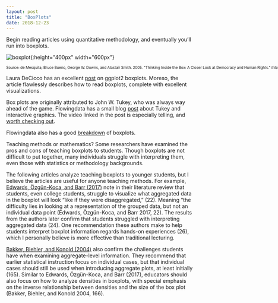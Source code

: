```yaml
---
layout: post
title: "BoxPlots"
date: 2018-12-23
---
```

Begin reading articles using quantitative methodology, and eventually you’ll run into boxplots. 

![boxplot](https://elizabethjuhasz.github.io/blog/boxplot.jpg){:height="400px" width="600px"}

<nobr><sub><sub>Source: de Mesquita, Bruce Bueno, George W. Downs, and Alastair Smith.  2005.  "Thinking Inside the Box: A Closer Look at  Democracy and Human Rights."  <I>International Studies Quarterly</I>49(3): 439-457. See Figure 1, (452).</sub></sub></nobr>

Laura DeCicco has an excellent [post](https://owi.usgs.gov/blog/boxplots/) on ggplot2 boxplots. Moreso, the article flawlessly describes how to read boxplots, complete with excellent visualizations.  

Box plots are originally attributed to John W. Tukey, who was always way ahead of the game.  Flowingdata has a small blog [post](https://flowingdata.com/2008/01/01/john-tukey-and-the-beginning-of-interactive-graphics/) about Tukey and interactive graphics. The video linked in the post is especially telling, and [worth checking out](https://www.youtube.com/watch?v=B7XoW2qiFUA).  

Flowingdata also has a good [breakdown](https://flowingdata.com/2008/02/15/how-to-read-and-use-a-box-and-whisker-plot/
) of boxplots.  

Teaching methods or mathematics? Some researchers have examined the pros and cons of teaching boxplots to students.  Though boxplots are not difficult to put together, many individuals struggle with interpreting them, even those with statistics or methodology backgrounds. 

The following articles analyze teaching boxplots to younger students, but I believe the articles are useful for anyone teaching methods.  For example, [Edwards, Özgün-Koca, and Barr (2017)](https://tandfonline.com/doi/pdf/10.1080/10691898.2017.1288556?needAccess=true) note in their literature review that students, even college students, struggle to visualize what aggregated data in the boxplot will look “like if they were disaggregated,” (22). Meaning “the difficulty lies in looking at a representation of the grouped data, but not an individual data point (Edwards, Özgün-Koca, and Barr 2017, 22).  The results from the authors later confirm that students struggled with interpreting aggregated data (24).  One recommendation these authors make to help students interpret boxplot information regards hands-on experiences (26), which I personally believe is more effective than traditional lecturing.  

[Bakker, Biehler, and Konold (2004)](https://iase-web.org/documents/papers/rt2004/4.2_Bakker_etal.pdf) also confirm the challenges students have when examining aggregate-level information.  They recommend that earlier statistical instruction focus on individual cases, but that individual cases should still be used when introducing aggregate plots, at least initially (165). Similar to Edwards, Özgün-Koca, and Barr (2017), educators should also focus on how to analyze densities in boxplots, with special emphasis on the inverse relationship between densities and the size of the box plot (Bakker, Biehler, and Konold 2004, 166).
